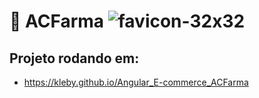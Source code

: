 # 🏥 ACFarma ![favicon-32x32](https://github.com/Kleby/Angular_E-commerce_ACFarma/assets/63982483/f9742be1-594e-4ea0-b27d-e81aea55fa9f)

## Projeto rodando em:
- https://kleby.github.io/Angular_E-commerce_ACFarma
